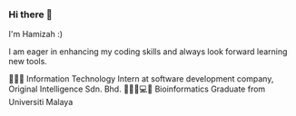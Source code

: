 ### Hi there 👋

I'm Hamizah :)

I am eager in enhancing my coding skills and always look forward learning new tools.

👩🏻‍💻 Information Technology Intern at software development company, Original Intelligence Sdn. Bhd.
👩🏻‍🎓💻🧬 Bioinformatics Graduate from Universiti Malaya

